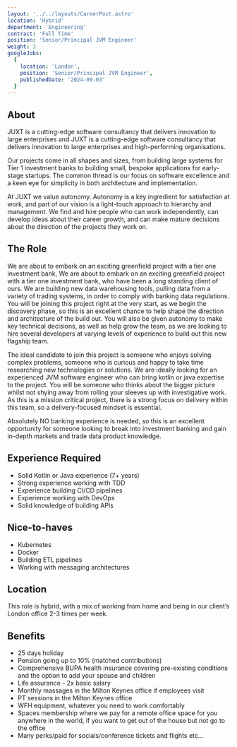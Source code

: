 ```yaml
---
layout: '../../layouts/CareerPost.astro'
location: 'Hybrid'
department: 'Engineering'
contract: 'Full Time'
position: 'Senior/Principal JVM Engineer'
weight: 3
googleJobs:
  {
    location: 'London',
    position: 'Senior/Principal JVM Engineer',
    publishedDate: '2024-09-03'
  }
---
```


## About

JUXT is a cutting-edge software consultancy that delivers innovation to large enterprises and
JUXT is a cutting-edge software consultancy that delivers innovation to large enterprises and
high-performing organisations.

Our projects come in all shapes and sizes, from building large systems for Tier 1 investment
banks to building small, bespoke applications for early-stage startups. The common thread is
our focus on software excellence and a keen eye for simplicity in both architecture and
implementation.

At JUXT we value autonomy. Autonomy is a key ingredient for satisfaction at work, and part
of our vision is a light-touch approach to hierarchy and management. We find and hire
people who can work independently, can develop ideas about their career growth, and can
make mature decisions about the direction of the projects they work on.

## The Role

We are about to embark on an exciting greenfield project with a tier one investment bank,
We are about to embark on an exciting greenfield project with a tier one investment bank,
who have been a long standing client of ours. We are building new data warehousing tools,
pulling data from a variety of trading systems, in order to comply with banking data
regulations. You will be joining this project right at the very start, as we begin the discovery
phase, so this is an excellent chance to help shape the direction and architecture of the build
out. You will also be given autonomy to make key technical decisions, as well as help grow
the team, as we are looking to hire several developers at varying levels of experience to
build out this new flagship team.

The ideal candidate to join this project is someone who enjoys solving complex problems,
someone who is curious and happy to take time researching new technologies or solutions.
We are ideally looking for an experienced JVM software engineer who can bring kotlin or
java expertise to the project. You will be someone who thinks about the bigger picture whilst
not shying away from rolling your sleeves up with investigative work. As this is a mission
critical project, there is a strong focus on delivery within this team, so a delivery-focused
mindset is essential.

Absolutely NO banking experience is needed, so this is an excellent opportunity for
someone looking to break into investment banking and gain in-depth markets and trade data
product knowledge.

## Experience Required

- Solid Kotlin or Java experience (7+ years)
- Strong experience working with TDD
- Experience building CI/CD pipelines
- Experience working with DevOps
- Solid knowledge of building APIs

## Nice-to-haves

- Kubernetes
- Docker
- Building ETL pipelines
- Working with messaging architectures

## Location

This role is hybrid, with a mix of working from home and being in our client’s London office
2-3 times per week.

## Benefits

- 25 days holiday
- Pension going up to 10% (matched contributions)
- Comprehensive BUPA health insurance covering pre-existing conditions and the
  option to add your spouse and children
- Life assurance - 2x basic salary
- Monthly massages in the Milton Keynes office if employees visit
- PT sessions in the Milton Keynes office
- WFH equipment, whatever you need to work comfortably
- Spaces membership where we pay for a remote office space for you anywhere in the
  world, if you want to get out of the house but not go to the office
- Many perks/paid for socials/conference tickets and flights etc…
